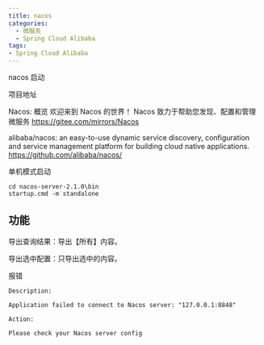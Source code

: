 ```yaml
---
title: nacos
categories:
  - 微服务
  - Spring Cloud Alibaba
tags:
- Spring Cloud Alibaba
---
```


nacos 启动

项目地址

Nacos: 概览 欢迎来到 Nacos 的世界！ Nacos 致力于帮助您发现、配置和管理微服务
<https://gitee.com/mirrors/Nacos>

alibaba/nacos: an easy-to-use dynamic service discovery, configuration and service management platform for building cloud native applications.
<https://github.com/alibaba/nacos/>

单机模式启动

```cd
cd nacos-server-2.1.0\bin
startup.cmd -m standalone
```

## 功能

导出查询结果：导出【所有】内容。

导出选中配置：只导出选中的内容。

报错

```text
Description:

Application failed to connect to Nacos server: "127.0.0.1:8848"

Action:

Please check your Nacos server config
```

